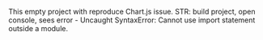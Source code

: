 This empty project with reproduce Chart.js issue. STR: build project, open console, sees error -  Uncaught SyntaxError: Cannot use import statement outside a module.
